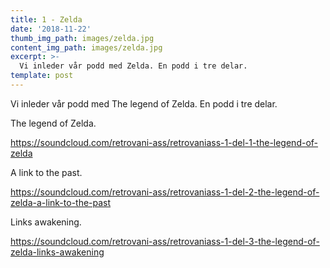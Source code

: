 ```yaml
---
title: 1 - Zelda
date: '2018-11-22'
thumb_img_path: images/zelda.jpg
content_img_path: images/zelda.jpg
excerpt: >-
  Vi inleder vår podd med Zelda. En podd i tre delar.
template: post
---
```


Vi inleder vår podd med The legend of Zelda. En podd i tre delar.

The legend of Zelda.

https://soundcloud.com/retrovani-ass/retrovaniass-1-del-1-the-legend-of-zelda

A link to the past.

https://soundcloud.com/retrovani-ass/retrovaniass-1-del-2-the-legend-of-zelda-a-link-to-the-past

Links awakening.

https://soundcloud.com/retrovani-ass/retrovaniass-1-del-3-the-legend-of-zelda-links-awakening
